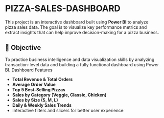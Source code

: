 # PIZZA-SALES-DASHBOARD
This project is an interactive dashboard built using **Power BI** to analyze pizza sales data. The goal is to visualize key performance metrics and extract insights that can help improve decision-making for a pizza business.

## 📌 Objective

To practice business intelligence and data visualization skills by analyzing transaction-level data and building a fully functional dashboard using Power BI.
Dashboard Features

- **Total Revenue & Total Orders**
- **Average Order Value**
- **Top 5 Best-Selling Pizzas**
- **Sales by Category (Veggie, Classic, Chicken)**
- **Sales by Size (S, M, L)**
- **Daily & Weekly Sales Trends**
- Interactive filters and slicers for better user experience
